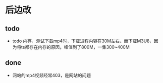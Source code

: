 # 后边改

## todo

* todo 内存，测试下载mp4时，下载进程内容在30M左右，而下载M3U8，因为将ts都存在内存的原因，峰值到了800M，一集300~400M

## done

* 网站的mp4视频经常403，是网站的问题
